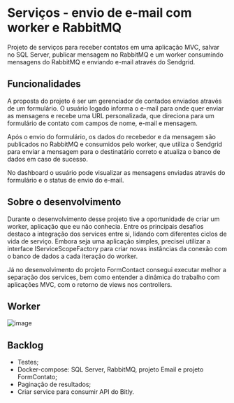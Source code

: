 # Serviços - envio de e-mail com worker e RabbitMQ
Projeto de serviços para receber contatos em uma aplicação MVC, salvar no SQL Server, publicar mensagem no RabbitMQ e um worker consumindo mensagens do RabbitMQ e enviando e-mail através do Sendgrid.

## Funcionalidades
A proposta do projeto é ser um gerenciador de contados enviados através de um formulário. O usuário logado informa o e-mail para onde quer enviar as mensagens e recebe uma URL personalizada, que direciona para um formulário de contato com campos de nome, e-mail e mensagem.

Após o envio do formulário, os dados do recebedor e da mensagem são publicados no RabbitMQ e consumidos pelo worker, que utiliza o Sendgrid para enviar a mensagem para o destinatário correto e atualiza o banco de dados em caso de sucesso.

No dashboard o usuário pode visualizar as mensagens enviadas através do formulário e o status de envio do e-mail.

## Sobre o desenvolvimento
Durante o desenvolvimento desse projeto tive a oportunidade de criar um worker, aplicação que eu não conhecia. Entre os principais desafios destaco a integração dos services entre si, lidando com diferentes ciclos de vida de serviço. Embora seja uma aplicação simples, precisei utilizar a interface IServiceScopeFactory para criar novas instâncias da conexão com o banco de dados a cada iteração do worker.

Já no desenvolvimento do projeto FormContact consegui executar melhor a separação dos services, bem como entender a dinâmica do trabalho com aplicações MVC, com o retorno de views nos controllers.

## Worker
![image](https://github.com/carolrochafloro/microservices-email-rabbitmq/assets/127871333/6e89de4a-5b3d-47c4-bcea-e7118c62ab0d)

## Backlog
- Testes;
- Docker-compose: SQL Server, RabbitMQ, projeto Email e projeto FormContato;
- Paginação de resultados;
- Criar service para consumir API do Bitly.

